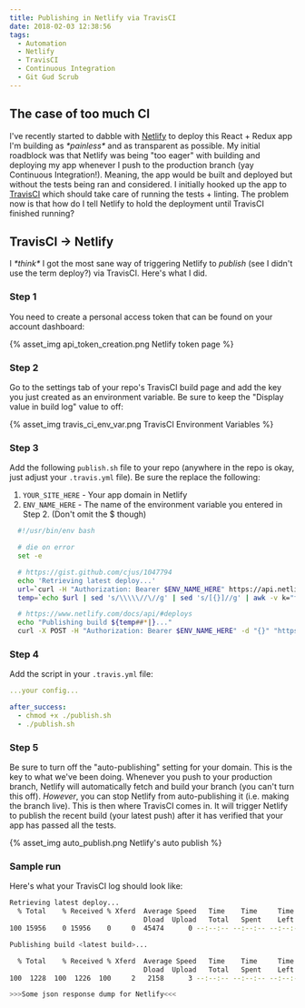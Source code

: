 ```yaml
---
title: Publishing in Netlify via TravisCI
date: 2018-02-03 12:38:56
tags:
  - Automation
  - Netlify
  - TravisCI
  - Continuous Integration
  - Git Gud Scrub
---
```


## The case of too much CI

I've recently started to dabble with [Netlify](https://www.netlify.com/) to deploy this React + Redux app I'm building as _\*painless\*_ and as transparent as possible. My initial roadblock was that Netlify was being "too eager" with building and deploying my app whenever I push to the production branch (yay Continuous Integration!). Meaning, the app would be built and deployed but without the tests being ran and considered. I initially hooked up the app to [TravisCI](travis-ci.org) which should take care of running the tests + linting. The problem now is that how do I tell Netlify to hold the deployment until TravisCI finished running?

## TravisCI -> Netlify

I _\*think\*_ I got the most sane way of triggering Netlify to _publish_ (see I didn't use the term deploy?) via TravisCI. Here's what I did.

### Step 1

You need to create a personal access token that can be found on your account dashboard:

{% asset_img api_token_creation.png Netlify token page %}

### Step 2

Go to the settings tab of your repo's TravisCI build page and add the key you just created as an environment variable. Be sure to keep the "Display value in build log" value to off:

{% asset_img travis_ci_env_var.png TravisCI Environment Variables %}

### Step 3

Add the following `publish.sh` file to your repo (anywhere in the repo is okay, just adjust your `.travis.yml` file). Be sure the replace the following:

1. `YOUR_SITE_HERE` - Your app domain in Netlify
2. `ENV_NAME_HERE` - The name of the environment variable you entered in Step 2. (Don't omit the $ though)

```bash
  #!/usr/bin/env bash

  # die on error
  set -e

  # https://gist.github.com/cjus/1047794
  echo 'Retrieving latest deploy...'
  url=`curl -H "Authorization: Bearer $ENV_NAME_HERE" https://api.netlify.com/api/v1/sites/YOUR_SITE_HERE/deploys`
  temp=`echo $url | sed 's/\\\\\//\//g' | sed 's/[{}]//g' | awk -v k="text" '{n=split($0,a,","); for (i=1; i<=n; i++) print a[i]}' | sed 's/\"\:\"/\|/g' | sed 's/[\,]/ /g' | sed 's/\"//g' | grep -w -m 1 'id'`

  # https://www.netlify.com/docs/api/#deploys
  echo "Publishing build ${temp##*|}..."
  curl -X POST -H "Authorization: Bearer $ENV_NAME_HERE" -d "{}" "https://api.netlify.com/api/v1/sites/YOUR_SITE_HERE/deploys/${temp##*|}/restore"
```

### Step 4

Add the script in your `.travis.yml` file:

```yml
...your config...

after_success:
  - chmod +x ./publish.sh
  - ./publish.sh
```

### Step 5

Be sure to turn off the "auto-publishing" setting for your domain. This is the key to what we've been doing. Whenever you push to your production branch, Netlify will automatically fetch and build your branch (you can't turn this off). _However_, you can stop Netlify from auto-publishing it (i.e. making the branch live). This is then where TravisCI comes in. It will trigger Netlify to publish the recent build (your latest push) after it has verified that your app has passed all the tests.

{% asset_img auto_publish.png Netlify's auto publish %}

### Sample run

Here's what your TravisCI log should look like:

```bash
Retrieving latest deploy...
  % Total    % Received % Xferd  Average Speed   Time    Time     Time  Current
                                 Dload  Upload   Total   Spent    Left  Speed
100 15956    0 15956    0     0  45474      0 --:--:-- --:--:-- --:--:-- 45588

Publishing build <latest build>...

  % Total    % Received % Xferd  Average Speed   Time    Time     Time  Current
                                 Dload  Upload   Total   Spent    Left  Speed
100  1228  100  1226  100     2   2158      3 --:--:-- --:--:-- --:--:--  2158

>>>Some json response dump for Netlify<<<
```

